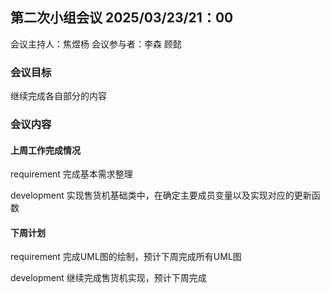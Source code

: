 ## 第二次小组会议 2025/03/23/21：00

会议主持人：焦煜杨
会议参与者：李森 顾懿

### 会议目标

继续完成各自部分的内容

### 会议内容

#### 上周工作完成情况

requirement 完成基本需求整理

development 实现售货机基础类中，在确定主要成员变量以及实现对应的更新函数

#### 下周计划

requirement 完成UML图的绘制，预计下周完成所有UML图

development 继续完成售货机实现，预计下周完成
